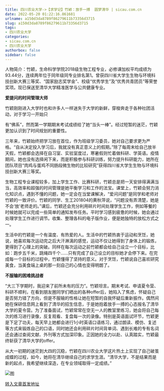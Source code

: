 ```yaml
---
title: 四川农业大学->【求学记】竹颖：放手一搏  圆梦清华 | sicau.com.cn
date: 2022-05-20 01:22:16.861681
urlname: a150d3da8789f86279611b73356d3715
slug: a150d3da8789f86279611b73356d3715
tags: 
- 四川农业大学
categories:
- sicau.com.cn
- 四川农业大学
authorbox: false
sidebar: false
---
```

人物简介：竹颖，生命科学学院2018级生物工程专业，必修课加权平均成绩为93.44分，连续两年位于同年级同专业排名第1。曾获四川省大学生生物与环境科技创新大赛三等奖、“国家励志奖学金”、校级“优秀学生”及“优秀共青团员”等荣誉奖项。现已保送至清华大学精准医学与公共健康专业。

**爱提问的时间管理大师**

竹颖刚刚进入大学时也和许多人一样迷失于大学的新鲜，穿梭奔走于各种社团活动，对于学习一开始只
<!--more-->
有“佛系”，然而第一学期期末考试成绩给了她“当头一棒”。经过短暂的迷茫，竹颖更加认识到了时间规划的重要性。

三年来，竹颖始终把学习放在首位，作为班级学习委员，她对自己要求更为严格。“自从决定投入学习后，我就没有真正意义上的假期。”除了每周末给自己放半天假，竹颖都会选择在自习室、实验室度过，寒暑假则忙着做科研、学英语。疫情期间，她也没有选择闲下来，而是积极参与科研训练，努力提升科研能力，她所在团队项目“肉鸡与蛋鸡不同肠段微生物的比较研究”获得四川省大学生生物与环境科技创新大赛三等奖。

生物工程专业课程较多，加上学生工作、比赛科研，竹颖总是把一天安排得满满当当，高效率和超强的时间管理是她平衡学习和工作的法宝。课堂上，竹颖会努力消化知识点，遇到不懂的问题，她一定会在当堂课解决，“爱问问题”是同学和老师对竹颖的一致评价。竹颖的同学、生工201804的黄秋萍说，“问题没有弄清楚，她是不会‘放’老师走的。”课后，竹颖还会充分利用碎片时间处理学生工作，例如等餐的时候她就可以完成一些简单的通知发布任务。平时学习感到疲惫的时候，她会通过处理学生工作进行调节。收集、整理各科的电子版作业，便是她独特的放松方式之一。

生活中的竹颖是一个有温度、有热爱的人。生活中的竹颖热衷于运动和烹饪，她说，她喜欢每次运动完之后大汗淋漓的感觉，运动不仅让她得到了身体上的锻炼，更得到了心理上的突破。同样在每次运动之前竹颖都会给自己设立一个目标，比如：跑步五千米，跳绳四千个......只有完成了自己设立的目标她才会停下来。在完成每一个目标的过程中，竹颖懂得了坚持的意义。对于烹饪，竹颖说自己喜欢研究美食，当美食端上桌的那一刻自己的心情也变得明朗了。

**不服输的困难挑战者**

“大三下学期时，我迎来了前所未有的压力”。竹颖坦言。期末考试、申请夏令营、科研不顺利，在看到朋友圈同学们晒出的各种offer后，她陷入了焦虑，怀疑自己是否努力错了方向，但是不服输的性格让她在短暂的自我怀疑后重新振作。偶然间她在保研信息网上看到了清华的招生信息，于是她抱着放手一搏的心态报名了清华大学的夏令营。为了准备面试，竹颖常常在空无一人的教室里练习，她会将自己每次的练习进行录像，反复观看、复盘每一次的录像。特别是英语面试环节，竹颖更是下足了功夫，每天早上她都会进行1小时英语口语练习，通过朗读、模仿、复述等方式来锻炼自己的口语，同时她还会利用碎片时间背单词、遇到长难的专有名词还会通过查阅文献、外刊等方式加深印象。正因她的全力以赴、认真踏实，竹颖最终斩获了清华大学的offer。

从大一初期的迷茫到大四的沉稳，竹颖在四川农业大学这片热土上实现了自己破茧成蝶的过程，如今，她将在清华继续自己的求学生涯。“清华大学，不是结果而是新的起点，我希望继续深造，在专业领域取得一定成绩。”

![图](https://news.sicau.edu.cn/__local/8/95/11/E031EB825738EBAA3E5914EEEC2_9A4C08AA_12E57.jpg)

[转入文章首发地址](https://news.sicau.edu.cn/info/1078/67852.htm)